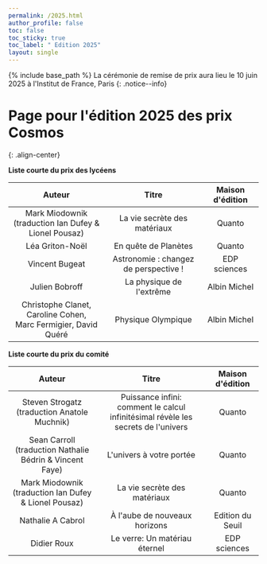 ```yaml
---
permalink: /2025.html
author_profile: false
toc: false
toc_sticky: true
toc_label: " Edition 2025"
layout: single
---
```


{% include base_path %}
La cérémonie de remise de prix aura lieu le 10 juin 2025 à l'Institut de France, Paris
{: .notice--info}

# Page pour l'édition 2025 des prix Cosmos #
{: .align-center}


**Liste courte du prix des lycéens**

| Auteur | Titre | Maison d'édition|
|:------:|:----:|:-----------:|
| Mark Miodownik<br>(traduction Ian Dufey & Lionel Pousaz) | La vie secrète des matériaux | Quanto|
| Léa Griton-Noël| En quête de Planètes | Quanto|
| Vincent Bugeat| Astronomie : changez de perspective !| EDP sciences |
| Julien Bobroff| La physique de l'extrême| Albin Michel|
| Christophe Clanet, Caroline Cohen,<br> Marc Fermigier, David Quéré | Physique Olympique | Albin Michel|


**Liste courte du prix du comité**

| Auteur | Titre | Maison d'édition|
|:------:|:----:|:-----------:|
| Steven Strogatz<br>(traduction Anatole Muchnik)| Puissance infini:<br>comment le calcul infinitésimal révèle les secrets de l'univers |Quanto|
| Sean Carroll<br>(traduction Nathalie Bédrin &  Vincent Faye) | L'univers à votre portée |Quanto|
| Mark Miodownik<br>(traduction Ian Dufey & Lionel Pousaz) | La vie secrète des matériaux |Quanto|
| Nathalie A Cabrol| À l'aube de nouveaux horizons |Edition du Seuil|
| Didier Roux |Le verre: Un matériau éternel | EDP sciences |

